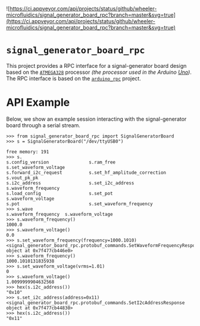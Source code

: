 

![https://ci.appveyor.com/api/projects/status/github/wheeler-microfluidics/signal_generator_board_rpc?branch=master&svg=true](https://ci.appveyor.com/api/projects/status/github/wheeler-microfluidics/signal_generator_board_rpc?branch=master&svg=true)
# `signal_generator_board_rpc` #

This project provides a RPC interface for a signal-generator board design based
on the [`ATMEGA328`][1] processor _(the processor used in the Arduino
[Uno][2])_.  The RPC interface is based on the [`arduino_rpc`][3] project.


# API Example #

Below, we show an example session interacting with the signal-generator board
through a serial stream.

    >>> from signal_generator_board_rpc import SignalGeneratorBoard
    >>> s = SignalGeneratorBoard("/dev/ttyUSB0")

    free memory: 191
    >>> s.
    s.config_version               s.ram_free                     s.set_waveform_voltage
    s.forward_i2c_request          s.set_hf_amplitude_correction  s.vout_pk_pk
    s.i2c_address                  s.set_i2c_address              s.waveform_frequency
    s.load_config                  s.set_pot                      s.waveform_voltage
    s.pot                          s.set_waveform_frequency
    >>> s.wave
    s.waveform_frequency  s.waveform_voltage
    >>> s.waveform_frequency()
    1000.0
    >>> s.waveform_voltage()
    0.0
    >>> s.set_waveform_frequency(frequency=1000.1010)
    <signal_generator_board_rpc.protobuf_commands.SetWaveformFrequencyResponse object at 0x7f477cb446e0>
    >>> s.waveform_frequency()
    1000.1010131835938
    >>> s.set_waveform_voltage(vrms=1.01)
    0
    >>> s.waveform_voltage()
    1.0099999904632568
    >>> hex(s.i2c_address())
    "0x10"
    >>> s.set_i2c_address(address=0x11)
    <signal_generator_board_rpc.protobuf_commands.SetI2cAddressResponse object at 0x7f477cb44830>
    >>> hex(s.i2c_address())
    "0x11"


[1]: http://www.atmel.ca/devices/ATMEGA328.aspx
[2]: http://arduino.cc/en/Main/arduinoBoardUno
[3]: https://github.com/wheeler-microfluidics/arduino_rpc
